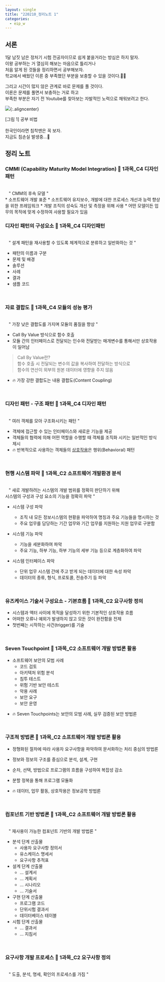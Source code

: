 ```yaml
---
layout: single
title: "220210_정리노트 1"
categories:
  - eip_w
---
```


<style>
img.aligncenter{display:block;margin:0 auto}
  </style>

## 서론

1달 남짓 남은 정처기 시험 전공자이므로 쉽게 붙을거라는 방심은 하지 말자.<br>
이왕 공부하는 거 열심히 해보는 마음으로 틀리거나<br> 처음 알게 된 것들을 정리하면서 공부해보자.<br>
학교에서 배웠던 이론 중 부족했던 부분을 보충할 수 있을 것이다.🥰🥰<br>

그리고 시간이 많지 않은 관계로 바로 문제를 풀 것이다.<br>
이론은 문제를 풀면서 보충하는 거로 하고<br>
부족한 부분은 자기 전 Youtube를 찾아보는 자발적인 노력으로 채워보려고 한다.

![](/assets/images/posting/eip_w_220210/picture1.png){:.aligncenter}
<figcaption> [그림 1] 공부 비법</figcaption>

<br>
한국인이라면 침착맨은 꼭 보자.<br>
지금도 침손실 발생중...🥺

## 정리 노트

<h3>CMMI (Capability Maturity Model Integration)<caption1> 📘 1과목_C4 디자인패턴</caption1></h3>


<br>
&nbsp;&nbsp; <daon> " CMM의 후속 모델 " </daon>
<br>
* 소프트웨어 개발 표준
* 소프트웨어 유지보수, 개발에 대한 프로세스 개선과 능력 향상을 위한 프레임워크
* 개발 조직의 성숙도 개선 및 측정을 위해 사용
* 어떤 모델이든 업무의 목적에 맞게 수정하여 사용할 필요가 있음

<br>
<h3>디자인 패턴의 구성요소<caption1> 📘 1과목_C4 디자인패턴</caption1></h3>
<br>
&nbsp;&nbsp; <daon> " 설계 패턴을 재사용할 수 있도록 체계적으로 분류하고 일반화하는 것 " </daon>
<br>

* 패턴의 이름과 구분
* 문제 및 배경
* 솔루션
* 사례
* 결과
* 샘플 코드

<br>
<h3>자료 결합도<caption1> 📘 1과목_C4 모듈의 성능 평가</caption1></h3>
<br>
&nbsp;&nbsp; <daon> " 가장 낮은 결합도를 가지며 모듈의 품질을 향상 " </daon>
<br>

* Call By Value 방식으로 함수 호출
* 모듈 간의 인터페이스로 전달되는 인수와 전달받는 매개변수를 통해서만 상호작용이 일어남

> Call By Value란?<br>
> 함수 호출 시 전달되는 변수의 값을 복사하여 전달하는 방식으로<br>
> 함수의 연산이 외부의 원본 데이터에 영향을 주지 않음

* 🔥 가장 강한 결합도는 <span id="mus">내용 결합도(Content Coupling)</span>

<br>
<h3>디자인 패턴 - 구조 패턴<caption1> 📘 1과목_C4 디자인 패턴</caption1></h3>
<br>
&nbsp;&nbsp; <daon> " 여러 객체를 모아 구조화시키는 패턴 " </daon>
<br>

* 객체에 접근할 수 있는 인터페이스와 새로운 기능을 제공
* 객체들의 협력에 의해 어떤 역할을 수행할 때 객체를 조직화 시키는 일반적인 방식 제시
* 🔥 반복적으로 사용하는 객체들의 <u>상호작용</u>은 <span id="mus">행위(Behavioral) 패턴</span>


<br>
<h3>현행 시스템 파악<caption1> 📘 1과목_C2 소프트웨어 개발환경 분석</caption1></h3>
<br>
&nbsp;&nbsp; <daon> " 새로 개발하려는 시스템의 개발 범위를 정확히 판단하기 위해<br> 시스템의 구성과 구성 요소의 기능을 정확히 파악 " </daon>
<br>

+ 시스템 구성 파악 
  - 조직 내 모든 정보시스템의 현황을 파악하여 명칭과 주요 기능들을 명시하는 것
  - 주요 업무를 담당하는 기간 업무와 기간 업무를 지원하는 지원 업무로 구분함

+ 시스템 기능 파악
  - 기능을 세분화하여 파악
  - 주요 기능, 하부 기능, 하부 기능의 세부 기능 등으로 계층화하여 파악

+ 시스템 인터페이스 파악
  - 단위 업무 시스템 간에 주고 받게 되는 데이터에 대한 속성 파악
  - 데이터의 종류, 형식, 프로토콜, 전송주기 등 파악


<br>
<h3>유즈케이스 기술서 구성요소 - 기본흐름<caption1> 📘 1과목_C2 요구사항 정의</caption1></h3>

* 시스템과 액터 사이에 목적을 달성하기 위한 기본적인 상호작용 흐름
* 어떠한 오류나 예외가 발생하지 않고 모든 것이 완전함을 전제
* 첫번째는 시작하는 사건(trigger)를 기술
  
<br>
<h3>Seven Touchpoint<caption1> 📘 1과목_C2 소프트웨어 개발 방법론 활용</caption1></h3>

+ 소프트웨어 보안의 모범 사례
  - 코드 검토
  - 아키텍처 위험 분석
  - 침투 테스트
  - 위험 기반 보안 테스트
  - 악용 사례
  - 보안 요구
  - 보안 운영


* 🔥 <span id="mus">Seven Touchpoints</span>는 보안의 모범 사례, 실무 검증된 보안 방법론

<br>
<h3>구조적 방법론<caption1> 📘 1과목_C2 소프트웨어 개발 방법론 활용</caption1></h3>

* 정형화된 절차에 따라 사용자 요구사항을 파악하여 문서화하는 처리 중심의 방법론
* 정보와 정보의 구조를 중심으로 분석, 설계, 구현
* 순차, 선택, 방법으로 프로그램의 흐름을 구성하여 복잡성 감소
* 분할 정복을 통해 프로그램 모듈화

* 🔥 데이터, 업무 활동, 상호작용은 <span id="mus">정보공학 방법론</span>

<br>
<h3>컴포넌트 기반 방법론<caption1> 📘 1과목_C2 소프트웨어 개발 방법론 활용</caption1></h3>
<br>
&nbsp;&nbsp; <daon> " 재사용이 가능한 컴포넌트 기반의 개발 방법론 " </daon>
<br>

+ 분석 단계 산출물
  - 사용자 요구사항 정의서
  - 유스케이스 명세서
  - 요구사항 추적표
+ 설계 단계 산출물
  - ... 설계서
  - ... 계획서
  - ... 시나리오
  - ... 기술서
+ 구현 단계 산출물
  - 프로그램 코드
  - 단위시험 결과서
  - 데이터베이스 테이블
+ 시험 단계 산출물
  - ... 결과서
  - ... 지침서

<br>
<h3>요구사항 개발 프로세스<caption1> 📘 1과목_C2 요구사항 정의</caption1></h3>
<br>
&nbsp;&nbsp; <daon> " 도출, 분석, 명세, 확인의 프로세스를 가짐 " </daon>
<br>

